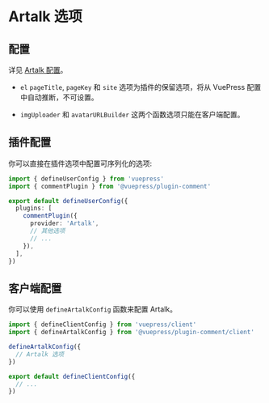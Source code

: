 # Artalk 选项

## 配置

详见 [Artalk 配置](https://artalk.js.org/guide/frontend/config.html)。

- `el` `pageTitle`, `pageKey` 和 `site` 选项为插件的保留选项，将从 VuePress 配置中自动推断，不可设置。

- `imgUploader` 和 `avatarURLBuilder` 这两个函数选项只能在客户端配置。

## 插件配置

你可以直接在插件选项中配置可序列化的选项:

```ts title=".vuepress/config.ts"
import { defineUserConfig } from 'vuepress'
import { commentPlugin } from '@vuepress/plugin-comment'

export default defineUserConfig({
  plugins: [
    commentPlugin({
      provider: 'Artalk',
      // 其他选项
      // ...
    }),
  ],
})
```

## 客户端配置

你可以使用 `defineArtalkConfig` 函数来配置 Artalk。

```ts title=".vuepress/client.ts"
import { defineClientConfig } from 'vuepress/client'
import { defineArtalkConfig } from '@vuepress/plugin-comment/client'

defineArtalkConfig({
  // Artalk 选项
})

export default defineClientConfig({
  // ...
})
```
